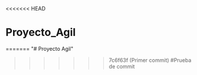 <<<<<<< HEAD
# Proyecto_Agil
=======
"# Proyecto Agil" 
>>>>>>> 7c6f63f (Primer commit)
#Prueba de commit